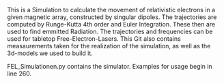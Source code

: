 This is a Simulation to calculate the movement of relativistic electrons in a given magnetic array, constructed by singular dipoles. The trajectories are computed by Runge-Kutta 4th order and Euler Integration. These then are used to find emmitted Radiation.
The trajectories and frequencies can be used for tabletop Free-Electron-Lasers.
This Git also contains measaurements taken for the realization of the simulation, as well as the 3d-models we used to build it.

FEL_Simulationen.py contains the simulator. Examples for usage begin in line 260.

